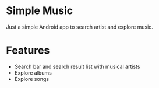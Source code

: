 # Simple Music
Just a simple Android app to search artist and explore music.

# Features
* Search bar and search result list with musical artists
* Explore albums
* Explore songs

